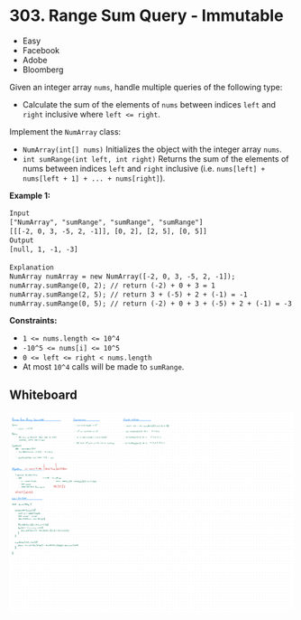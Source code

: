 # 303. Range Sum Query - Immutable
- Easy
- Facebook
- Adobe
- Bloomberg

Given an integer array `nums`, handle multiple queries of the following type:
- Calculate the sum of the elements of `nums` between indices `left` and `right`
  inclusive where `left <= right`.

Implement the `NumArray` class:
- `NumArray(int[] nums)` Initializes the object with the integer array `nums`.
- `int sumRange(int left, int right)` Returns the sum of the elements of nums
  between indices `left` and `right` inclusive (i.e.
  `nums[left] + nums[left + 1] + ... + nums[right]`).

**Example 1:**
```
Input
["NumArray", "sumRange", "sumRange", "sumRange"]
[[[-2, 0, 3, -5, 2, -1]], [0, 2], [2, 5], [0, 5]]
Output
[null, 1, -1, -3]

Explanation
NumArray numArray = new NumArray([-2, 0, 3, -5, 2, -1]);
numArray.sumRange(0, 2); // return (-2) + 0 + 3 = 1
numArray.sumRange(2, 5); // return 3 + (-5) + 2 + (-1) = -1
numArray.sumRange(0, 5); // return (-2) + 0 + 3 + (-5) + 2 + (-1) = -3
```

**Constraints:**
- `1 <= nums.length <= 10^4`
- `-10^5 <= nums[i] <= 10^5`
- `0 <= left <= right < nums.length`
- At most `10^4` calls will be made to `sumRange`.

## Whiteboard
![Whiteboard Image 01][whiteboard-image-01]

<!-- Refs -->
[whiteboard-image-01]: whiteboard-01.jpg
